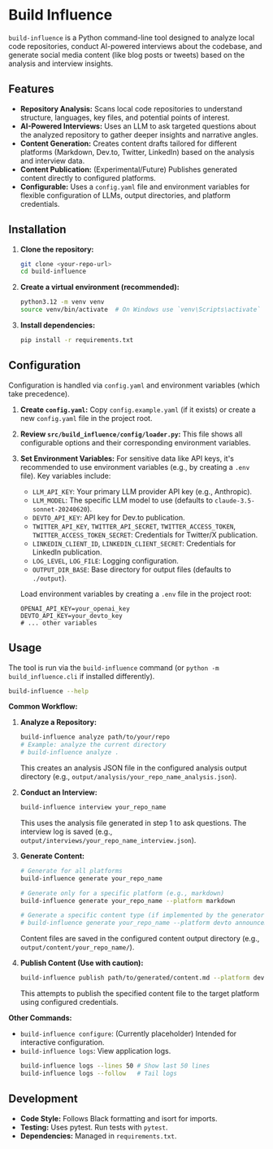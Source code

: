 # Build Influence

`build-influence` is a Python command-line tool designed to analyze local code repositories, conduct AI-powered interviews about the codebase, and generate social media content (like blog posts or tweets) based on the analysis and interview insights.

## Features

- **Repository Analysis:** Scans local code repositories to understand structure, languages, key files, and potential points of interest.
- **AI-Powered Interviews:** Uses an LLM to ask targeted questions about the analyzed repository to gather deeper insights and narrative angles.
- **Content Generation:** Creates content drafts tailored for different platforms (Markdown, Dev.to, Twitter, LinkedIn) based on the analysis and interview data.
- **Content Publication:** (Experimental/Future) Publishes generated content directly to configured platforms.
- **Configurable:** Uses a `config.yaml` file and environment variables for flexible configuration of LLMs, output directories, and platform credentials.

## Installation

1.  **Clone the repository:**
    ```bash
    git clone <your-repo-url>
    cd build-influence
    ```
2.  **Create a virtual environment (recommended):**
    ```bash
    python3.12 -m venv venv
    source venv/bin/activate  # On Windows use `venv\Scripts\activate`
    ```
3.  **Install dependencies:**
    ```bash
    pip install -r requirements.txt
    ```

## Configuration

Configuration is handled via `config.yaml` and environment variables (which take precedence).

1.  **Create `config.yaml`:** Copy `config.example.yaml` (if it exists) or create a new `config.yaml` file in the project root.
2.  **Review `src/build_influence/config/loader.py`:** This file shows all configurable options and their corresponding environment variables.
3.  **Set Environment Variables:** For sensitive data like API keys, it's recommended to use environment variables (e.g., by creating a `.env` file). Key variables include:

    - `LLM_API_KEY`: Your primary LLM provider API key (e.g., Anthropic).
    - `LLM_MODEL`: The specific LLM model to use (defaults to `claude-3.5-sonnet-20240620`).
    - `DEVTO_API_KEY`: API key for Dev.to publication.
    - `TWITTER_API_KEY`, `TWITTER_API_SECRET`, `TWITTER_ACCESS_TOKEN`, `TWITTER_ACCESS_TOKEN_SECRET`: Credentials for Twitter/X publication.
    - `LINKEDIN_CLIENT_ID`, `LINKEDIN_CLIENT_SECRET`: Credentials for LinkedIn publication.
    - `LOG_LEVEL`, `LOG_FILE`: Logging configuration.
    - `OUTPUT_DIR_BASE`: Base directory for output files (defaults to `./output`).

    Load environment variables by creating a `.env` file in the project root:

    ```dotenv
    OPENAI_API_KEY=your_openai_key
    DEVTO_API_KEY=your_devto_key
    # ... other variables
    ```

## Usage

The tool is run via the `build-influence` command (or `python -m build_influence.cli` if installed differently).

```bash
build-influence --help
```

**Common Workflow:**

1.  **Analyze a Repository:**

    ```bash
    build-influence analyze path/to/your/repo
    # Example: analyze the current directory
    # build-influence analyze .
    ```

    This creates an analysis JSON file in the configured analysis output directory (e.g., `output/analysis/your_repo_name_analysis.json`).

2.  **Conduct an Interview:**

    ```bash
    build-influence interview your_repo_name
    ```

    This uses the analysis file generated in step 1 to ask questions. The interview log is saved (e.g., `output/interviews/your_repo_name_interview.json`).

3.  **Generate Content:**

    ```bash
    # Generate for all platforms
    build-influence generate your_repo_name

    # Generate only for a specific platform (e.g., markdown)
    build-influence generate your_repo_name --platform markdown

    # Generate a specific content type (if implemented by the generator)
    # build-influence generate your_repo_name --platform devto announcement
    ```

    Content files are saved in the configured content output directory (e.g., `output/content/your_repo_name/`).

4.  **Publish Content (Use with caution):**
    ```bash
    build-influence publish path/to/generated/content.md --platform devto
    ```
    This attempts to publish the specified content file to the target platform using configured credentials.

**Other Commands:**

- `build-influence configure`: (Currently placeholder) Intended for interactive configuration.
- `build-influence logs`: View application logs.
  ```bash
  build-influence logs --lines 50 # Show last 50 lines
  build-influence logs --follow   # Tail logs
  ```

## Development

- **Code Style:** Follows Black formatting and isort for imports.
- **Testing:** Uses pytest. Run tests with `pytest`.
- **Dependencies:** Managed in `requirements.txt`.

